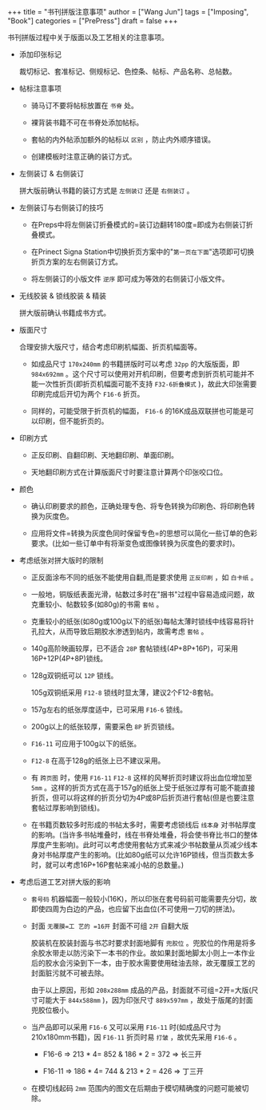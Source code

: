 +++
title = "书刊拼版注意事项"
author = ["Wang Jun"]
tags = ["Imposing", "Book"]
categories = ["PrePress"]
draft = false
+++

书刊拼版过程中关于版面以及工艺相关的注意事项。

<!--more-->

-   添加印张标记

    裁切标记、套准标记、侧规标记、色控条、帖标、产品名称、总帖数。

-   帖标注意事项
    -   骑马订不要将帖标放置在 `书脊` 处。

    -   裸背装书籍不可在书脊处添加帖标。

    -   套帖的内外帖添加额外的帖标以 `区别` ，防止内外顺序错误。

    -   创建模板时注意正确的装订方式。

-   左侧装订 &amp; 右侧装订

    拼大版前确认书籍的装订方式是 `左侧装订` 还是 `右侧装订` 。

-   左侧装订与右侧装订的技巧
    -   在Preps中将左侧装订折叠模式的=装订边翻转180度=即成为右侧装订折叠模式。

    -   在Prinect Signa Station中切换折页方案中的"`第一页在下面`"选项即可切换折页方案的左右侧装订方式。

    -   将左侧装订的小版文件 `逆序` 即可成为等效的右侧装订小版文件。

-   无线胶装 &amp; 锁线胶装 &amp; 精装

    拼大版前确认书籍成书方式。

-   版面尺寸

    合理安排大版尺寸，结合考虑印刷机幅面、折页机幅面等。

    -   如成品尺寸 `170x240mm` 的书籍拼版时可以考虑 `32pp` 的大版版面，即 `984x692mm` 。这个尺寸可以使用对开机印刷，但要考虑到折页机可能并不能一次性折页(即折页机幅面可能不支持 `F32-6折叠模式` )，故此大印张需要印刷完成后开切为两个 `F16-6` 折页。

    -   同样的，可能受限于折页机的幅面， `F16-6` 的16K成品双联拼也可能是可以印刷，但不能折页的。

-   印刷方式
    -   正反印刷、自翻印刷、天地翻印刷、单面印刷。

    -   天地翻印刷方式在计算版面尺寸时要注意计算两个印张咬口位。

-   颜色
    -   确认印刷要求的颜色，正确处理专色、将专色转换为印刷色、将印刷色转换为灰度色。

    -   应用将文件=转换为灰度色同时保留专色=的思想可以简化一些订单的色彩要求。(比如一些订单中有将渐变色或图像转换为灰度色的要求时)。

-   考虑纸张对拼大版时的限制
    -   正反面涂布不同的纸张不能使用自翻,而是要求使用 `正反印刷` ，如 `白卡纸` 。

    -   一般地，铜版纸表面光滑，帖数过多时在"捆书"过程中容易造成问题，故克重较小、帖数较多(如80g)的书需 `套帖` 。

    -   克重较小的纸张(如80g或100g以下的纸张)每帖太薄时锁线中线容易将针孔拉大，从而导致后期胶水渗透到帖内，故需考虑 `套帖` 。

    -   140g高阶映画较厚，已不适合 `28P` 套帖锁线(4P+8P+16P)，可采用16P+12P(4P+8P)锁线。

    -   128g双铜纸可以 `12P` 锁线。

        105g双铜纸采用 `F12-8` 锁线时显太薄，建议2个F12-8套帖。

    -   157g左右的纸张厚度适中，已可采用 `F16-6` 锁线。

    -   200g以上的纸张较厚，需要采色 `8P` 折页锁线。

    -   `F16-11` 可应用于100g以下的纸张。

    -   `F12-8` 在高于128g的纸张上已不建议采用。

    -   有 `跨页图` 时，使用 `F16-11`  `F12-8` 这样的风琴折页时建议将出血位增加至 `5mm` 。这样的折页方式在高于157g的纸张上受于纸张过厚有可能不能直接折页，但可以将这样的折页分切为4P或8P后折页进行套帖(但是也要注意套帖过厚影响到锁线)。

    -   在书籍页数较多时形成的书帖太多时，需要考虑锁线后 `线本身` 对书帖厚度的影响。(当许多书帖堆叠时，线在书脊处堆叠，将会使书脊比书口的整体厚度产生影响)。此时可以考虑使用套帖方式来减少书帖数量从页减少线本身对书帖厚度产生的影响。(比如80g纸可以允许16P锁线，但当页数太多时，就可以考虑16P+16P套帖来减小帖的总数量。)

-   考虑后道工艺对拼大版的影响
    -   `套号码` 机器幅面一般较小(16K)，所以印张在套号码前可能需要先分切，故即使四周为白边的产品，也应留下出血位(不可使用一刀切的拼法)。

    -   封面 `无覆膜=工 艺的 =16开` 封面不可组 `2开` 自翻大版

        胶装机在胶装封面与书芯时要求封面地脚有 `兜胶位` 。兜胶位的作用是将多余胶水带走以防污染下一本书的作业。故如果封面地脚太小则上一本作业后的胶水会污染到下一本，由于胶水需要使用硅油去除，故无覆膜工艺的封面脏污就不可被去除。

        由于以上原因，形如 `208x288mm` 成品的产品，封面就不可组=2开=大版(尺寸可能大于 `844x588mm` )，因为印张尺寸 `889x597mm` ，故处于版尾的封面兜胶位极小。

    -   当产品即可以采用 `F16-6` 又可以采用 `F16-11` 时(如成品尺寸为210x180mm书籍)，因 `F16-11` 折页时易 `打皱` ，故优先采用 `F16-6` 。
        -   F16-6  ⇒ 213 \* 4= 852 &amp; 186 \* 2 = 372 ⇒ 长三开

        -   F16-11 ⇒ 186 \* 4= 744 &amp; 213 \* 2 = 426 ⇒ 丁三开

    -   在模切线起码 `2mm` 范围内的图文在后期由于模切精确度的问题可能被切除。
